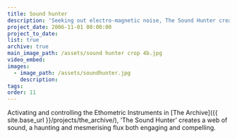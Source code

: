 ```yaml
---
title: Sound hunter
description: 'Seeking out electro-magnetic noise, The Sound Hunter creates a complex texture of electronic sound'
project_date: 2006-11-01 00:00:00
project_to_date:
list: true
archive: true
main_image_path: /assets/sound hunter crop 4b.jpg
video_embed:
images:
  - image_path: /assets/soundhunter.jpg
    description:
tags:
order: 11
---
```



Activating and controlling the Ethometric Instruments in [The Archive]({{ site.base_url }}/projects/the_archive/), ‘The Sound Hunter’ creates a web of sound, a haunting and mesmerising flux both engaging and compelling.